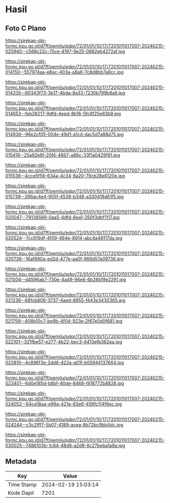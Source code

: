 # Hasil

## Foto C Plano

https://sirekap-obj-formc.kpu.go.id/d7ff/pemilu/pdpr/72/01/01/10/17/7201011017007-20240215-025940--c568c22c-75ce-4197-9e25-0882eb4272af.jpg

https://sirekap-obj-formc.kpu.go.id/d7ff/pemilu/pdpr/72/01/01/10/17/7201011017007-20240215-014150--557974aa-e8ac-403a-a8a6-7c8d8bb7a6cc.jpg

https://sirekap-obj-formc.kpu.go.id/d7ff/pemilu/pdpr/72/01/01/10/17/7201011017007-20240215-014335--80343f73-3b17-4bda-8a33-7230b799b8a6.jpg

https://sirekap-obj-formc.kpu.go.id/d7ff/pemilu/pdpr/72/01/01/10/17/7201011017007-20240215-014653--feb38217-9dfd-4eed-8b16-5fc8f25e83b9.jpg

https://sirekap-obj-formc.kpu.go.id/d7ff/pemilu/pdpr/72/01/01/10/17/7201011017007-20240215-014936--96e2cf05-004e-49d1-a1cd-dac5d7a88d75.jpg

https://sirekap-obj-formc.kpu.go.id/d7ff/pemilu/pdpr/72/01/01/10/17/7201011017007-20240215-015419--25a92e8f-20f4-4867-a88c-33f1a0429f91.jpg

https://sirekap-obj-formc.kpu.go.id/d7ff/pemilu/pdpr/72/01/01/10/17/7201011017007-20240215-015536--4cce5f56-634a-4c24-8a20-79cb28e6120e.jpg

https://sirekap-obj-formc.kpu.go.id/d7ff/pemilu/pdpr/72/01/01/10/17/7201011017007-20240215-015739--396ac4e4-955f-4538-b348-a330418d61f5.jpg

https://sirekap-obj-formc.kpu.go.id/d7ff/pemilu/pdpr/72/01/01/10/17/7201011017007-20240215-020047--79138569-0aa5-4dfd-8ea1-350f3dbf1117.jpg

https://sirekap-obj-formc.kpu.go.id/d7ff/pemilu/pdpr/72/01/01/10/17/7201011017007-20240215-020524--7cc619df-4f09-464e-8914-abc4a48117da.jpg

https://sirekap-obj-formc.kpu.go.id/d7ff/pemilu/pdpr/72/01/01/10/17/7201011017007-20240215-020736--16af890a-ed2d-477e-aa0f-966d57a09736.jpg

https://sirekap-obj-formc.kpu.go.id/d7ff/pemilu/pdpr/72/01/01/10/17/7201011017007-20240215-021004--d4596ab7-730e-4a49-96e6-6b26b19e2291.jpg

https://sirekap-obj-formc.kpu.go.id/d7ff/pemilu/pdpr/72/01/01/10/17/7201011017007-20240215-021236--68fcb806-3737-4aed-8955-f443e3430365.jpg

https://sirekap-obj-formc.kpu.go.id/d7ff/pemilu/pdpr/72/01/01/10/17/7201011017007-20240215-021759--408b10c7-be9b-4f04-923e-2f67e5d0f681.jpg

https://sirekap-obj-formc.kpu.go.id/d7ff/pemilu/pdpr/72/01/01/10/17/7201011017007-20240215-022101--321fbe57-e277-4b22-bec3-4413efb362ea.jpg

https://sirekap-obj-formc.kpu.go.id/d7ff/pemilu/pdpr/72/01/01/10/17/7201011017007-20240215-022810--4c896f3e-2dd6-422a-a01f-b05944137664.jpg

https://sirekap-obj-formc.kpu.go.id/d7ff/pemilu/pdpr/72/01/01/10/17/7201011017007-20240215-023401--6d0e185d-b8bf-40de-8468-f418772b8828.jpg

https://sirekap-obj-formc.kpu.go.id/d7ff/pemilu/pdpr/72/01/01/10/17/7201011017007-20240215-024052--64ce18aa-e99a-421e-83e6-456fc114f6ec.jpg

https://sirekap-obj-formc.kpu.go.id/d7ff/pemilu/pdpr/72/01/01/10/17/7201011017007-20240215-024244--c3c2fff7-5b07-4189-acea-8b72bc9bb4dc.jpg

https://sirekap-obj-formc.kpu.go.id/d7ff/pemilu/pdpr/72/01/01/10/17/7201011017007-20240215-030025--7486103b-1c84-48d8-a2d8-8c27beba1a9a.jpg


## Metadata

| Key        | Value               |
| ---------- | ------------------- |
| Time Stamp | 2024-02-19 15:03:14 |
| Kode Dapil | 7201                |



